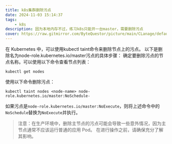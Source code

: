 ```yaml
---
title: k8s集群删除污点
date: 2024-11-03 15:14:37
tags:
    - k8s
description: 因为本地内存不过，练习k8s只能开一台master，需要删除污点
cover: https://raw.gitmirror.com/ByteQuestor/picture/main/CLanage/default.jpg
---
```

在 Kubernetes 中，可以使用kubectl taint命令来删除节点上的污点。
以下是删除名为node-role.kubernetes.io/master污点的具体步骤：
确定要删除污点的节点名称。可以使用以下命令查看节点列表：

```shell
kubectl get nodes
```

使用以下命令删除污点：
```shell
kubectl taint nodes <node-name> node-role.kubernetes.io/master:NoSchedule-
```

如果污点是`node-role.kubernetes.io/master:NoExecute`，则将上述命令中的`NoSchedule`替换为`NoExecute`并执行。

> 注意：在生产环境中，删除主节点的污点可能会导致一些意外情况，因为主节点通常不应该运行普通的应用 Pod。
> 在进行操作之前，请确保充分了解其影响。